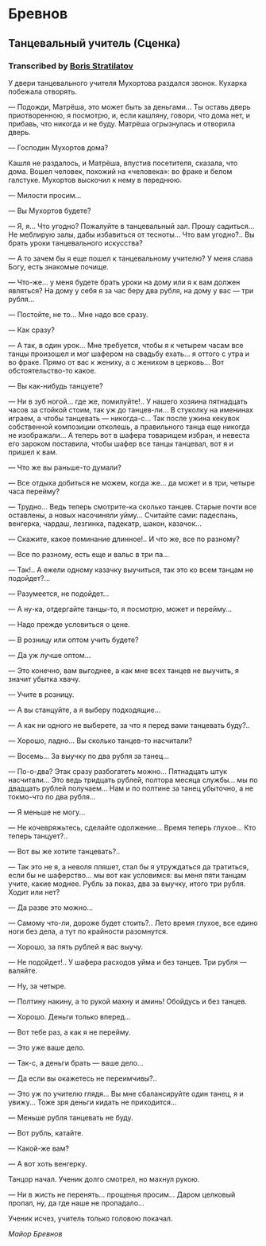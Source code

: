 # Бревнов
## Танцевальный учитель (Сценка)
### Transcribed by [Boris Stratilatov](http://mirrorland.rpg.ru/)

У двери танцевального учителя Мухортова раздался звонок. Кухарка побежала отворять.

— Подожди, Матрёша, это может быть за деньгами... Ты оставь дверь приотворенною, я посмотрю, и, если кашляну, говори, что дома нет, и прибавь, что никогда и не буду.
Матрёша огрызнулась и отворила дверь.

— Господин Мухортов дома?

Кашля не раздалось, и Матрёша, впустив посетителя, сказала, что дома. Вошел человек, похожий на «человека»: во фраке и белом галстуке. Мухортов выскочил к нему в переднюю.

— Милости просим...

— Вы Мухортов будете?

— Я, я... Что угодно? Пожалуйте в танцевальный зал. Прошу садиться... Не меблирую залы, дабы избавиться от тесноты... Что вам угодно?.. Вы брать уроки танцевального искусства?

— А то зачем бы я еще пошел к танцевальному учителю? У меня слава Богу, есть знакомые почище.

— Что-же... у меня будете брать уроки на дому или я к вам должен являться? На дому у себя я за час беру два рубля, на дому у вас — три рубля...

— Постойте, не то... Мне надо все сразу.

— Как сразу?

— А так, в один урок... Мне требуется, чтобы я к четырем часам все танцы произошел и мог шафером на свадьбу ехать... я оттого с утра и во фраке. Прямо от вас к жениху, а с женихом в церковь... Вот обстоятельство-то какое.

— Вы как-нибудь танцуете?

— Ни в зуб ногой... где же, помилуйте!.. У нашего хозяина пятнадцать часов за стойкой стоим, так уж до танцев-ли... В стуколку на именинах играем, а чтобы танцевать — никогда-с... Так после ужина кекувок собственной композиции отколешь, а правильного танца еще никогда не изображали... А теперь вот в шафера товарищем избран, и невеста его зароком поставила, чтобы шафер все танцы танцевал, вот я и пришел к вам.

— Что же вы раньше-то думали?

— Все отдыха добиться не можем, когда же... да может и в три, четыре часа перейму?

— Трудно... Ведь теперь смотрите-ка сколько танцев. Старые почти все оставлены, а новых насочиняли уйму... Считайте сами: падеспань, венгерка, чардаш, лезгинка, падекатр, шакон, казачок...

— Скажите, какое поминание длинное!.. И что же, все по разному?

— Все по разному, есть еще и вальс в три па...

— Так!.. А ежели одному казачку выучиться, так это ко всем танцам не подойдет?...

— Разумеется, не подойдет...

— А ну-ка, отдергайте танцы-то, я посмотрю, может и перейму...

— Надо прежде условиться о цене.

— В розницу или оптом учить будете?

— Да уж лучше оптом...

— Это конечно, вам выгоднее, а как мне всех танцев не выучить, я значит убытка хвачу.

— Учите в розницу.

— А вы станцуйте, а я выберу подходящие...

— А как ни одного не выберете, за что я перед вами танцевать буду?..

— Хорошо, ладно... Вы сколько танцев-то насчитали?

— Восемь... За выучку по два рубля за танец...

— По-о-два? Этак сразу разбогатеть можно... Пятнадцать штук насчитали... Это ведь тридцать рублей, полтора месяца службы... мы по двадцать рублей получаем... Нам и по полтине за танец убыточно, а не токмо-что по два рубля...

— Я меньше не могу...

— Не кочевряжьтесь, сделайте одолжение... Время теперь глухое... Кто теперь танцует?..

— Вот вы же хотите танцевать?..

— Так это не я, а неволя пляшет, стал бы я утруждаться да тратиться, если бы не шаферство... мы вот как условимся: вы меня пяти танцам учите, какие моднее. Рубль за показ, два за выучку, итого три рубля. Ходит или нет?

— Да разве это можно...

— Самому что-ли, дороже будет стоить?.. Лето время глухое, все едино ноги без дела, а тут по крайности разомнутся.

— Хорошо, за пять рублей я вас выучу.

— Не подойдет!.. У шафера расходов уйма и без танцев. Три рубля — валяйте.

— Ну, за четыре.

— Полтину накину, а то рукой махну и аминь! Обойдусь и без танцев.

— Хорошо. Деньги только вперед...

— Вот тебе раз, а как я не перейму.

— Это уже ваше дело.

— Так-с, а деньги брать — ваше дело...

— Да если вы окажетесь не переимчивы?..

— Это уж по учителю глядя... Вы мне сбалансируйте один танец, я и увижу... Тоже зря деньги кидать не приходится...

— Меньше рубля танцевать не буду.

— Вот рубль, катайте.

— Какой-же вам?

— А вот хоть венгерку.

Танцор начал. Ученик долго смотрел, но махнул рукою.

— Ни в жисть не перенять... прощенья просим... Даром целковый пропал, ну, да где наше не пропадало...

Ученик исчез, учитель только головою покачал.

_Майор Бревнов_
